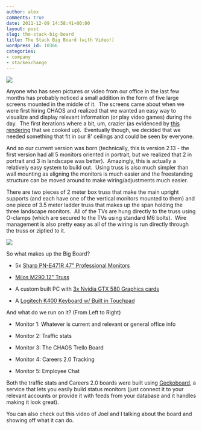 ```yaml
---
author: alex
comments: true
date: 2011-12-09 14:58:41+00:00
layout: post
slug: the-stack-big-board
title: The Stack Big Board (with Video!)
wordpress_id: 10366
categories:
- company
- stackexchange
---
```


[![](/blog/images/2011-12-09-the-stack-big-board/Big-Board-High-1024x682.jpg)](http://blog.stackoverflow.com/2011/12/the-stack-big-board/big-board-high/)

Anyone who has seen pictures or video from our office in the last few months has probably noticed a small addition in the form of five large screens mounted in the middle of it.  The screens came about when we were first hiring CHAOS and realized that we wanted an easy way to visualize and display relevant information (or play video games) during the day.  The first iterations where a bit, um, crazier (as evidenced by [this rendering](http://blog.stackoverflow.com/wp-content/uploads/CHAOS-Desks.png) that we cooked up).  Eventually though, we decided that we needed something that fit in our 8' ceilings and could be seen by everyone.

And so our current version was born (technically, this is version 2.13 - the first version had all 5 monitors oriented in portrait, but we realized that 2 in portrait and 3 in landscape was better).  Amazingly, this is actually a relatively easy system to build out.  Using truss is also much simpler than wall mounting as aligning the monitors is much easier and the freestanding structure can be moved around to make wiring/adjustments much easier.

There are two pieces of 2 meter box truss that make the main upright supports (and each have one of the vertical monitors mounted to them) and one piece of 3.5 meter ladder truss that makes up the span holding the three landscape monitors.  All of the TVs are hung directly to the truss using O-clamps (which are secured to the TVs using standard M6 bolts).  Wire management is also pretty easy as all of the wiring is run directly through the truss or ziptied to it.


[![](/blog/images/2011-12-09-the-stack-big-board/Truss-218x300.jpg)](/blog/images/2011-12-09-the-stack-big-board/Truss.jpg)


So what makes up the Big Board?



	
  * 5x [Sharp PN-E471R 47" Professional Monitors](http://www.sharpusa.com/ForBusiness/PresentationProducts/ProfessionalLCDMonitors/PNE471R.aspx)

	
  * [Milos M290 12" Truss](http://www.milosgroup.com/en/#/products/quicktruss/m290/)

	
  * A custom built PC with [3x Nvidia GTX 580 Graphics cards](http://www.nvidia.com/object/product-geforce-gtx-580-us.html)

	
  * A [Logitech K400 Keyboard w/ Built in Touchpad](http://www.amazon.com/Logitech-Wireless-Keyboard-Multi-Touch-920-003070/dp/B005DKZTMG/ref=sr_1_12?ie=UTF8&qid=1322770625&sr=8-12)


And what do we run on it? (From Left to Right)

	
  * Monitor 1: Whatever is current and relevant or general office info

	
  * Monitor 2: Traffic stats

	
  * Monitor 3: The CHAOS Trello Board

	
  * Monitor 4: Careers 2.0 Tracking

	
  * Monitor 5: Employee Chat


Both the traffic stats and Careers 2.0 boards were built using [Geckoboard](http://www.geckoboard.com), a service that lets you easily build status monitors (just connect it to your relevant accounts or provide it with feeds from your database and it handles making it look great).

You can also check out this video of Joel and I talking about the board and showing off what it can do.






